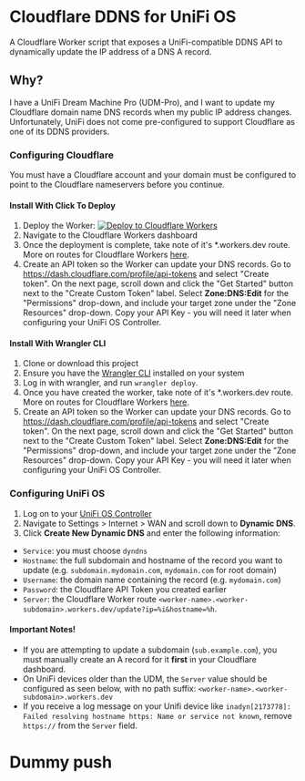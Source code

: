 # Cloudflare DDNS for UniFi OS

A Cloudflare Worker script that exposes a UniFi-compatible DDNS API to dynamically update the IP address of a DNS A record.

## Why?

I have a UniFi Dream Machine Pro (UDM-Pro), and I want to update my Cloudflare domain name DNS records when my public IP address changes. Unfortunately, UniFi does not come pre-configured to support Cloudflare as one of its DDNS providers.

### Configuring Cloudflare
You must have a Cloudflare account and your domain must be configured to point to the Cloudflare nameservers before you continue.

#### Install With Click To Deploy
1. Deploy the Worker: [![Deploy to Cloudflare Workers](https://deploy.workers.cloudflare.com/button)](https://deploy.workers.cloudflare.com/?url=https://github.com/workerforce/unifi-ddns)
3. Navigate to the Cloudflare Workers dashboard
4. Once the deployment is complete, take note of it's \*.workers.dev route. More on routes for Cloudflare Workers [here](https://developers.cloudflare.com/workers/platform/routes#routes-with-workersdev).
5. Create an API token so the Worker can update your DNS records. Go to https://dash.cloudflare.com/profile/api-tokens and select "Create token". On the next page, scroll down and click the "Get Started" button next to the "Create Custom Token" label. Select **Zone:DNS:Edit** for the "Permissions" drop-down, and include your target zone under the "Zone Resources" drop-down. Copy your API Key - you will need it later when configuring your UniFi OS Controller.

#### Install With Wrangler CLI
1. Clone or download this project
2. Ensure you have the [Wrangler CLI](https://developers.cloudflare.com/workers/wrangler/install-and-update/) installed on your system
3. Log in with wrangler, and run `wrangler deploy`.
4. Once you have created the worker, take note of it's \*.workers.dev route. More on routes for Cloudflare Workers [here](https://developers.cloudflare.com/workers/platform/routes#routes-with-workersdev).
5. Create an API token so the Worker can update your DNS records. Go to https://dash.cloudflare.com/profile/api-tokens and select "Create token". On the next page, scroll down and click the "Get Started" button next to the "Create Custom Token" label. Select **Zone:DNS:Edit** for the "Permissions" drop-down, and include your target zone under the "Zone Resources" drop-down. Copy your API Key - you will need it later when configuring your UniFi OS Controller.

### Configuring UniFi OS
1. Log on to your [UniFi OS Controller](https://unifi.ui.com/)
2. Navigate to Settings > Internet > WAN and scroll down to **Dynamic DNS**. 
3. Click **Create New Dynamic DNS** and enter the following information:
- `Service`: you must choose `dyndns`
- `Hostname`: the full subdomain and hostname of the record you want to update (e.g. `subdomain.mydomain.com`, `mydomain.com` for root domain)
- `Username`: the domain name containing the record (e.g. `mydomain.com`)
- `Password`: the Cloudflare API Token you created earlier
- `Server`: the Cloudflare Worker route `<worker-name>.<worker-subdomain>.workers.dev/update?ip=%i&hostname=%h`. 

#### Important Notes!
- If you are attempting to update a subdomain (`sub.example.com`), you must manually create an A record for it **first** in your Cloudflare dashboard.
- On UniFi devices older than the UDM, the `Server` value should be configured as seen below, with no path suffix: `<worker-name>.<worker-subdomain>.workers.dev`
- If you receive a log message on your Unifi device like `inadyn[2173778]: Failed resolving hostname https: Name or service not known`, remove `https://` from the `Server` field.  

# Dummy push
